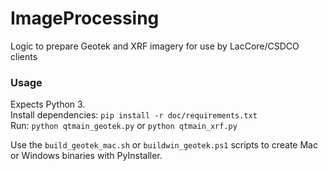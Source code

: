 # ImageProcessing
Logic to prepare Geotek and XRF imagery for use by LacCore/CSDCO clients

### Usage
Expects Python 3.  
Install dependencies: `pip install -r doc/requirements.txt`  
Run: `python qtmain_geotek.py` or `python qtmain_xrf.py`  

Use the `build_geotek_mac.sh` or `buildwin_geotek.ps1` scripts to create Mac or Windows binaries with PyInstaller.

